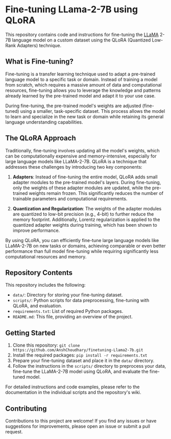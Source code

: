 # Fine-tuning LLama-2-7B using QLoRA

This repository contains code and instructions for fine-tuning the [LLaMA](https://github.com/facebookresearch/llama) 2-7B language model on a custom dataset using the QLoRA (Quantized Low-Rank Adapters) technique.

## What is Fine-tuning?

Fine-tuning is a transfer learning technique used to adapt a pre-trained language model to a specific task or domain. Instead of training a model from scratch, which requires a massive amount of data and computational resources, fine-tuning allows you to leverage the knowledge and patterns already learned by the pre-trained model and adapt it to your use case.

During fine-tuning, the pre-trained model's weights are adjusted (fine-tuned) using a smaller, task-specific dataset. This process allows the model to learn and specialize in the new task or domain while retaining its general language understanding capabilities.

## The QLoRA Approach

Traditionally, fine-tuning involves updating all the model's weights, which can be computationally expensive and memory-intensive, especially for large language models like LLaMA-2-7B. QLoRA is a technique that addresses these challenges by introducing two key components:

1. **Adapters**: Instead of fine-tuning the entire model, QLoRA adds small adapter modules to the pre-trained model's layers. During fine-tuning, only the weights of these adapter modules are updated, while the pre-trained weights remain frozen. This significantly reduces the number of trainable parameters and computational requirements.

2. **Quantization and Regularization**: The weights of the adapter modules are quantized to low-bit precision (e.g., 4-bit) to further reduce the memory footprint. Additionally, Lorentz regularization is applied to the quantized adapter weights during training, which has been shown to improve performance.

By using QLoRA, you can efficiently fine-tune large language models like LLaMA-2-7B on new tasks or domains, achieving comparable or even better performance than full model fine-tuning while requiring significantly less computational resources and memory.

## Repository Contents

This repository includes the following:

- `data/`: Directory for storing your fine-tuning dataset.
- `scripts/`: Python scripts for data preprocessing, fine-tuning with QLoRA, and evaluation.
- `requirements.txt`: List of required Python packages.
- `README.md`: This file, providing an overview of the project.

## Getting Started

1. Clone this repository: `git clone https://github.com/AnshChoudhary/finetuning-Llama2-7b.git`
2. Install the required packages: `pip install -r requirements.txt`
3. Prepare your fine-tuning dataset and place it in the `data/` directory.
4. Follow the instructions in the `scripts/` directory to preprocess your data, fine-tune the LLaMA-2-7B model using QLoRA, and evaluate the fine-tuned model.

For detailed instructions and code examples, please refer to the documentation in the individual scripts and the repository's wiki.

## Contributing

Contributions to this project are welcome! If you find any issues or have suggestions for improvements, please open an issue or submit a pull request.
